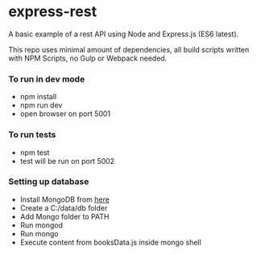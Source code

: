 # express-rest
A basic example of a rest API using Node and Express.js (ES6 latest).

This repo uses minimal amount of dependencies, all build scripts written with NPM Scripts, no Gulp or Webpack needed.

### To run in dev mode
- npm install
- npm run dev
- open browser on port 5001

### To run tests
- npm test
- test will be run on port 5002

### Setting up database
- Install MongoDB from [here](https://www.mongodb.com/download-center?jmp=nav#community)
- Create a C:/data/db folder
- Add Mongo folder to PATH
- Run mongod
- Run mongo
- Execute content from booksData.js inside mongo shell 